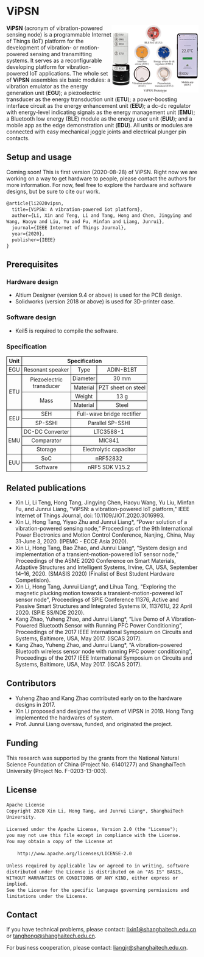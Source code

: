 # ViPSN
<img src="https://raw.githubusercontent.com/dremofly/oss/master/uPic/2020-08-29/NShvox.png" alt="ViPSN"  align="right" width="45%">

**ViPSN** (acronym of vibration-powered sensing node) is a programmable Internet of Things (IoT) platform for the development of vibration- or motion-powered sensing and transmitting systems. It serves as a reconfigurable developing platform for vibration-powered IoT applications. The whole set of **ViPSN** assembles six basic modules: a vibration emulator as the energy generation unit (**EGU**); a piezoelectric transducer as the energy transduction unit (**ETU**); a power-boosting interface circuit as the energy enhancement unit (**EEU**); a dc-dc regulator with energy-level indicating signals as the energy management unit (**EMU**); a Bluetooth low energy (BLE) module as the energy user unit (**EUU**); and a mobile app as the edge demonstration unit (**EDU**). All units or modules are connected with easy mechanical joggle joints and electrical plunger pin contacts.

<!-- ## System overview -->

<!-- ## Project structure -->

## Setup and usage

Coming soon! This is first version (2020-08-28) of ViPSN. 
Right now we are working on a way to get hardware to people, please contact the authors for more information. 
For now, feel free to explore the hardware and software designs, but be sure to cite our work.
```
@article{li2020vipsn,
  title={ViPSN: A vibration-powered iot platform},
  author={Li, Xin and Teng, Li and Tang, Hong and Chen, Jingying and Wang, Haoyu and Liu, Yu and Fu, Minfan and Liang, Junrui},
  journal={IEEE Internet of Things Journal},
  year={2020},
  publisher={IEEE}
}
```
## Prerequisites
### Hardware design
- Altium Designer (version 9.4 or above) is used for the PCB design.
- Solidworks (version 2018 or above) is used for 3D-printer case.
### Software design
- Keil5 is required to compile the software. 

### Specification
<table style="border-collapse: collapse; border: none; border-spacing: 0px;">
	<tr>
		<td style="border-width: 1px; border-style: solid; border-color: rgb(0, 0, 0); text-align: center; padding-right: 3pt; padding-left: 3pt;">
			<b>Unit</b>
		</td>
		<td colspan="3" style="border-width: 1px; border-style: solid; border-color: rgb(0, 0, 0); text-align: center; padding-right: 3pt; padding-left: 3pt;">
			<b>Specification</b>
		</td>
	</tr>
	<tr>
		<td style="border-width: 1px; border-style: solid; border-color: rgb(0, 0, 0); text-align: center; padding-right: 3pt; padding-left: 3pt;">
			EGU
		</td>
		<td style="border-width: 1px; border-style: solid; border-color: rgb(0, 0, 0); text-align: center; padding-right: 3pt; padding-left: 3pt;">
			Resonant speaker
		</td>
		<td style="border-width: 1px; border-style: solid; border-color: rgb(0, 0, 0); text-align: center; padding-right: 3pt; padding-left: 3pt;">
			Type
		</td>
		<td style="border-width: 1px; border-style: solid; border-color: rgb(0, 0, 0); text-align: center; padding-right: 3pt; padding-left: 3pt;">
			ADIN-B1BT
		</td>
	</tr>
	<tr>
		<td rowspan="4" style="border-width: 1px; border-style: solid; border-color: rgb(0, 0, 0); text-align: center; padding-right: 3pt; padding-left: 3pt;">
			ETU
		</td>
		<td rowspan="2" style="border-width: 1px; border-style: solid; border-color: rgb(0, 0, 0); text-align: center; padding-right: 3pt; padding-left: 3pt;">
			Piezoelectric
			<br>
			 transducer
		</td>
		<td style="border-width: 1px; border-style: solid; border-color: rgb(0, 0, 0); text-align: center; padding-right: 3pt; padding-left: 3pt;">
			Diameter
		</td>
		<td style="border-width: 1px; border-style: solid; border-color: rgb(0, 0, 0); text-align: center; padding-right: 3pt; padding-left: 3pt;">
			30 mm
		</td>
	</tr>
	<tr>
		<td style="border-width: 1px; border-style: solid; border-color: rgb(0, 0, 0); text-align: center; padding-right: 3pt; padding-left: 3pt;">
			Material
		</td>
		<td style="border-width: 1px; border-style: solid; border-color: rgb(0, 0, 0); text-align: center; padding-right: 3pt; padding-left: 3pt;">
			PZT sheet on steel
		</td>
	</tr>
	<tr>
		<td rowspan="2" style="border-width: 1px; border-style: solid; border-color: rgb(0, 0, 0); text-align: center; padding-right: 3pt; padding-left: 3pt;">
			Mass
		</td>
		<td style="border-width: 1px; border-style: solid; border-color: rgb(0, 0, 0); text-align: center; padding-right: 3pt; padding-left: 3pt;">
			Weight
		</td>
		<td style="border-width: 1px; border-style: solid; border-color: rgb(0, 0, 0); text-align: center; padding-right: 3pt; padding-left: 3pt;">
			13 g
		</td>
	</tr>
	<tr>
		<td style="border-width: 1px; border-style: solid; border-color: rgb(0, 0, 0); text-align: center; padding-right: 3pt; padding-left: 3pt;">
			Material
		</td>
		<td style="border-width: 1px; border-style: solid; border-color: rgb(0, 0, 0); text-align: center; padding-right: 3pt; padding-left: 3pt;">
			Steel
		</td>
	</tr>
	<tr>
		<td rowspan="2" style="border-width: 1px; border-style: solid; border-color: rgb(0, 0, 0); text-align: center; padding-right: 3pt; padding-left: 3pt;">
			EEU
		</td>
		<td style="border-width: 1px; border-style: solid; border-color: rgb(0, 0, 0); text-align: center; padding-right: 3pt; padding-left: 3pt;">
			SEH
		</td>
		<td colspan="2" style="border-width: 1px; border-style: solid; border-color: rgb(0, 0, 0); text-align: center; padding-right: 3pt; padding-left: 3pt;">
			Full-wave bridge rectifier
		</td>
	</tr>
	<tr>
		<td style="border-width: 1px; border-style: solid; border-color: rgb(0, 0, 0); text-align: center; padding-right: 3pt; padding-left: 3pt;">
			SP-SSHI
		</td>
		<td colspan="2" style="border-width: 1px; border-style: solid; border-color: rgb(0, 0, 0); text-align: center; padding-right: 3pt; padding-left: 3pt;">
			Parallel SP-SSHI
		</td>
	</tr>
	<tr>
		<td rowspan="3" style="border-width: 1px; border-style: solid; border-color: rgb(0, 0, 0); text-align: center; padding-right: 3pt; padding-left: 3pt;">
			EMU
		</td>
		<td style="border-width: 1px; border-style: solid; border-color: rgb(0, 0, 0); text-align: center; padding-right: 3pt; padding-left: 3pt;">
			DC-DC Converter
		</td>
		<td colspan="2" style="border-width: 1px; border-style: solid; border-color: rgb(0, 0, 0); text-align: center; padding-right: 3pt; padding-left: 3pt;">
			LTC3588-1
		</td>
	</tr>
	<tr>
		<td style="border-width: 1px; border-style: solid; border-color: rgb(0, 0, 0); text-align: center; padding-right: 3pt; padding-left: 3pt;">
			Comparator
		</td>
		<td colspan="2" style="border-width: 1px; border-style: solid; border-color: rgb(0, 0, 0); text-align: center; padding-right: 3pt; padding-left: 3pt;">
			MIC841
		</td>
	</tr>
	<tr>
		<td style="border-width: 1px; border-style: solid; border-color: rgb(0, 0, 0); text-align: center; padding-right: 3pt; padding-left: 3pt;">
			Storage
		</td>
		<td colspan="2" style="border-width: 1px; border-style: solid; border-color: rgb(0, 0, 0); text-align: center; padding-right: 3pt; padding-left: 3pt;">
			Electrolytic capacitor
		</td>
	</tr>
	<tr>
		<td rowspan="2" style="border-width: 1px; border-style: solid; border-color: rgb(0, 0, 0); text-align: center; padding-right: 3pt; padding-left: 3pt;">
			EUU
		</td>
		<td style="border-width: 1px; border-style: solid; border-color: rgb(0, 0, 0); text-align: center; padding-right: 3pt; padding-left: 3pt;">
			SoC
		</td>
		<td colspan="2" style="border-width: 1px; border-style: solid; border-color: rgb(0, 0, 0); text-align: center; padding-right: 3pt; padding-left: 3pt;">
			nRF52832
		</td>
	</tr>
	<tr>
		<td style="border-width: 1px; border-style: solid; border-color: rgb(0, 0, 0); text-align: center; padding-right: 3pt; padding-left: 3pt;">
			Software
		</td>
		<td colspan="2" style="border-width: 1px; border-style: solid; border-color: rgb(0, 0, 0); text-align: center; padding-right: 3pt; padding-left: 3pt;">
			nRF5 SDK V15.2
		</td>
	</tr>
</table>

<!-- ### Software Provided 

In **EGU** and **ETU** folders, this project provides the [Audio](./VSU/Audio/Example) file, which is played by resonant speaker. [AudioGenerator](./VSU/Audio/AudioGenerator.m) can be edited to generate a stable audio wave and . Also, the 3D model file is provided. More details are shown in [VSU README.md](./VSU/README.md).

In **EEU** folder, here are four types circuit model, SEH, self-power P-SSHI, self-power SECE, self-power S-SSHI.

In **EMU** folder, here is a PCB file.

In **EUU** folder, this project provides the [Transmitter Part](.\EUU\software\EUU_trans\examples) and [Receive Part](.\EUU\software\Receiver). And [PCB file](.\EUU\pcb) is also included.  -->

## Related publications
- Xin Li, Li Teng, Hong Tang, Jingying Chen, Haoyu Wang, Yu Liu, Minfan Fu, and Junrui Liang, "ViPSN: a vibration-powered IoT platform," IEEE Internet of Things Journal, doi: 10.1109/JIOT.2020.3016993. <a name="divtop"></a>
- Xin Li, Hong Tang, Yiyao Zhu and Junrui Liang*, “Power solution of a vibration-powered sensing node,” Proceedings of the 9th International Power Electronics and Motion Control Conference, Nanjing, China, May 31-June 3, 2020. (IPEMC - ECCE Asia 2020). <a name="divtop2"></a>
- Xin Li, Hong Tang, Bao Zhao, and Junrui Liang*, “System design and implementation of a transient-motion-powered IoT sensor node,” Proceedings of the ASME 2020 Conference on Smart Materials, Adaptive Structures and Intelligent Systems, Irvine, CA, USA, September 14–16, 2020. (SMASIS 2020) (Finalist of Best Student Hardware Competision).
- Xin Li, Hong Tang, Junrui Liang*, and Lihua Tang, "Exploring the magnetic plucking motion towards a transient-motion-powered IoT sensor node", Proceedings of SPIE Conference 11376, Active and Passive Smart Structures and Integrated Systems IX, 113761U, 22 April 2020. (SPIE SS/NDE 2020).
- Kang Zhao, Yuheng Zhao, and Junrui Liang*, “Live Demo of A Vibration-Powered Bluetooth Sensor with Running PFC Power Conditioning”, Proceedings of the 2017 IEEE International Symposium on Circuits and Systems, Baltimore, USA, May 2017. (ISCAS 2017).
- Kang Zhao, Yuheng Zhao, and Junrui Liang*, “A vibration-powered Bluetooth wireless sensor node with running PFC power conditioning”, Proceedings of the 2017 IEEE International Symposium on Circuits and Systems, Baltimore, USA, May 2017. (ISCAS 2017).

## Contributors
- Yuheng Zhao and Kang Zhao contributed early on to the hardware designs in 2017.
- Xin Li proposed and designed the system of ViPSN in 2019. Hong Tang implemented the hardwares of system.
- Prof. Junrui Liang oversaw, funded, and originated the project.

## Funding
This research was supported by the grants from the National Natural Science Foundation of China (Project No. 61401277) and ShanghaiTech University (Project No. F-0203-13-003).

## License
```
Apache License
Copyright 2020 Xin Li, Hong Tang, and Junrui Liang*, ShanghaiTech University.

Licensed under the Apache License, Version 2.0 (the "License");
you may not use this file except in compliance with the License.
You may obtain a copy of the License at

    http://www.apache.org/licenses/LICENSE-2.0

Unless required by applicable law or agreed to in writing, software
distributed under the License is distributed on an "AS IS" BASIS,
WITHOUT WARRANTIES OR CONDITIONS OF ANY KIND, either express or implied.
See the License for the specific language governing permissions and
limitations under the License.
```
## Contact
If you have technical problems, please contact: lixin1@shanghaitech.edu.cn or tanghong@shanghaitech.edu.cn.

For business cooperation, please contact: liangjr@shanghaitech.edu.cn.
